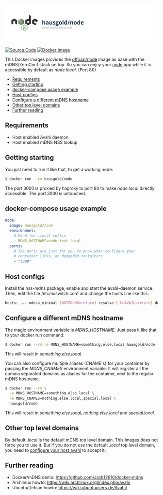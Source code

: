 ![mDNS enabled official/node](https://raw.githubusercontent.com/hausgold/docker-node/master/docs/assets/project.svg)

[![Source Code](https://img.shields.io/badge/source-on%20github-blue.svg)](https://github.com/hausgold/docker-node)
[![Docker Image](https://img.shields.io/badge/image-on%20docker%20hub-blue.svg)](https://hub.docker.com/r/hausgold/node/)

This Docker images provides the [official/node](https://hub.docker.com/_/node/) image as base with
the mDNS/ZeroConf stack on top. So you can enjoy your [node](https://nodejs.org/) app
while it is accessible by default as *node.local*. (Port 80)

- [Requirements](#requirements)
- [Getting starting](#getting-starting)
- [docker-compose usage example](#docker-compose-usage-example)
- [Host configs](#host-configs)
- [Configure a different mDNS hostname](#configure-a-different-mdns-hostname)
- [Other top level domains](#other-top-level-domains)
- [Further reading](#further-reading)

## Requirements

* Host enabled Avahi daemon
* Host enabled mDNS NSS lookup

## Getting starting

You just need to run it like that, to get a working node:

```bash
$ docker run --rm hausgold/node
```

The port 3000 is proxied by haproxy to port 80 to make *node.local*
directly accessible. The port 3000 is untouched.

## docker-compose usage example

```yaml
node:
  image: hausgold/node
  environment:
    # Mind the .local suffix
    - MDNS_HOSTNAME=node.test.local
  ports:
    # The ports are just for you to know when configure your
    # container links, on depended containers
    - "3000"
```

## Host configs

Install the nss-mdns package, enable and start the avahi-daemon.service. Then,
edit the file /etc/nsswitch.conf and change the hosts line like this:

```bash
hosts: ... mdns4_minimal [NOTFOUND=return] resolve [!UNAVAIL=return] dns ...
```

## Configure a different mDNS hostname

The magic environment variable is *MDNS_HOSTNAME*. Just pass it like that to
your docker run command:

```bash
$ docker run --rm -e MDNS_HOSTNAME=something.else.local hausgold/node
```

This will result in *something.else.local*.

You can also configure multiple aliases (CNAME's) for your container by
passing the *MDNS_CNAMES* environment variable. It will register all the comma
separated domains as aliases for the container, next to the regular mDNS
hostname.

```bash
$ docker run --rm \
  -e MDNS_HOSTNAME=something.else.local \
  -e MDNS_CNAMES=nothing.else.local,special.local \
  hausgold/node
```

This will result in *something.else.local*, *nothing.else.local* and
*special.local*.

## Other top level domains

By default *.local* is the default mDNS top level domain. This images does not
force you to use it. But if you do not use the default *.local* top level
domain, you need to [configure your host avahi][custom_mdns] to accept it.

## Further reading

* Docker/mDNS demo: https://github.com/Jack12816/docker-mdns
* Archlinux howto: https://wiki.archlinux.org/index.php/avahi
* Ubuntu/Debian howto: https://wiki.ubuntuusers.de/Avahi/

[custom_mdns]: https://wiki.archlinux.org/index.php/avahi#Configuring_mDNS_for_custom_TLD
